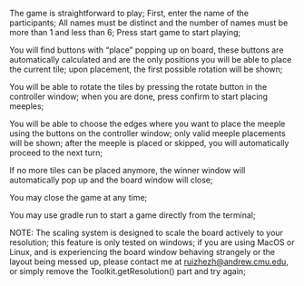 The game is straightforward to play; 
First, enter the name of the participants;
All names must be distinct and the number of names must be more than 1 and less than 6; 
Press start game to start playing; 

You will find buttons with “place” popping up on board, these buttons are automatically calculated and are the only positions you will be able to place the current tile; upon placement, the first possible rotation will be shown; 

You will be able to rotate the tiles by pressing the rotate button in the controller window; when you are done, press confirm to start placing meeples; 

You will be able to choose the edges where you want to place the meeple using the buttons on the controller window; only valid meeple placements will be shown; after the meeple is placed or skipped, you will automatically proceed to the next turn;

If no more tiles can be placed anymore, the winner window will automatically pop up and the board window will close;

You may close the game at any time; 

You may use gradle run to start a game directly from the terminal; 

NOTE: The scaling system is designed to scale the board actively to your resolution; this feature is only tested on windows; if you are using MacOS or Linux, and is experiencing the board window behaving strangely or the layout being messed up, please contact me at ruizhezh@andrew.cmu.edu, or simply remove the Toolkit.getResolution() part and try again; 
